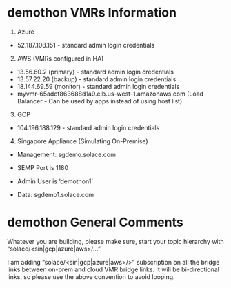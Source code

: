 # demothon VMRs Information
1.	Azure
* 52.187.108.151 - standard admin login credentials
2.	AWS
(VMRs configured in HA)
* 13.56.60.2 (primary) - standard admin login credentials
* 13.57.22.20 (backup) - standard admin login credentials
* 18.144.69.59 (monitor) - standard admin login credentials
* myvmr-65adcf863688d1a9.elb.us-west-1.amazonaws.com (Load Balancer - Can be used by apps instead of using host list)

3.	GCP
* 104.196.188.129 - standard admin login credentials

4.	Singapore Appliance (Simulating On-Premise)
* Management: sgdemo.solace.com
* SEMP Port is 1180
* Admin User is ‘demothon1’

* Data: sgdemo1.solace.com

# demothon General Comments
Whatever you are building, please make sure, start your topic hierarchy with “solace/<sin|gcp|azure|aws>/…” 

I am adding “solace/<sin|gcp|azure|aws>/>” subscription on all the bridge links between on-prem and cloud VMR bridge links. It will be bi-directional links, so please use the above convention to avoid looping. 
